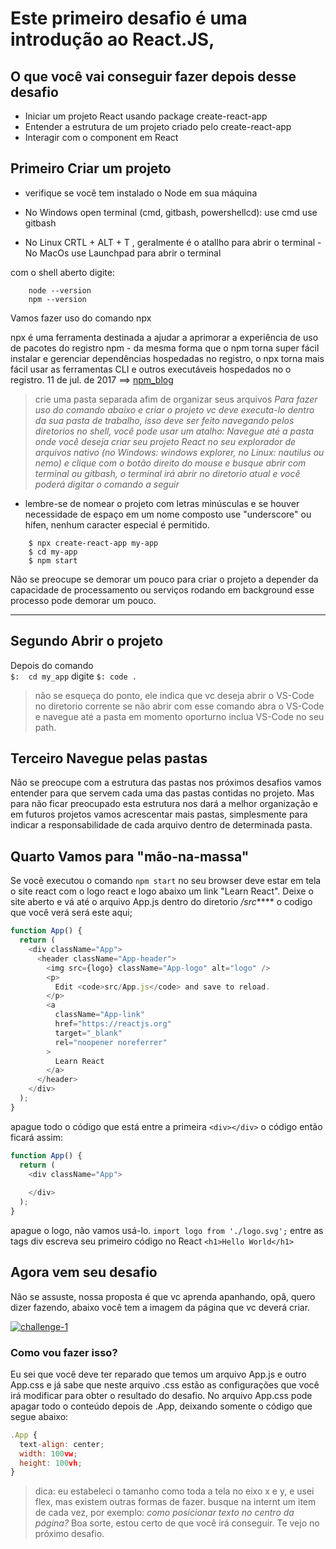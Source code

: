 # Este primeiro desafio é uma introdução ao React.JS, 
## O que você vai conseguir fazer depois desse desafio

  - Iniciar um projeto React usando package create-react-app
  - Entender a estrutura de um projeto criado pelo create-react-app
  - Interagir com o component em React

## Primeiro Criar um projeto

  - verifique se você tem instalado o Node em sua máquina

  - No Windows open terminal (cmd, gitbash, powershellcd):
    use cmd <tecla super digite cmd>
    use gitbash <tecla super digite bash>

  - No Linux  CRTL + ALT + T , geralmente é o atallho para abrir o terminal
  -No MacOs use Launchpad para abrir o terminal

  com o shell aberto digite:
```
    node --version
    npm --version
```

Vamos fazer uso do comando npx
> 
npx é uma ferramenta destinada a ajudar a aprimorar a experiência de uso de pacotes do registro npm - da mesma forma que o npm torna super fácil instalar e gerenciar dependências hospedadas no registro, o npx torna mais fácil usar as ferramentas CLI e outros executáveis ​​hospedados no o registro. 11 de jul. de 2017 ==> [npm_blog](https://blog.npmjs.org/post/162869356040/introducing-npx-an-npm-package-runner#:~:text=npx%20is%20a%20tool%20intended,executables%20hosted%20on%20the%20registry. "npm_blog")

> crie uma pasta separada afim de organizar seus arquivos
*Para fazer uso do comando abaixo e criar o projeto vc deve executa-lo dentro da sua pasta de trabalho, isso deve ser feito navegando pelos diretorios no shell, você pode usar um atalho:
Navegue até a pasta onde você deseja criar seu projeto React no seu explorador de arquivos nativo (no Windows: windows explorer, no Linux: nautilus ou nemo) e clique com o botão direito do mouse e busque abrir com terminal ou gitbash, o terminal irá abrir no diretorio atual e você poderá digitar o comando a seguir*


* lembre-se de nomear o projeto com letras minúsculas e se houver necessidade de espaço em um nome composto use "underscore" ou hífen, nenhum caracter especial é permitido.

```
	$ npx create-react-app my-app
	$ cd my-app
	$ npm start
```

Não se preocupe se demorar um pouco para criar o projeto a depender da capacidade de processamento ou serviços rodando em background esse processo pode demorar um  pouco.



------------

## Segundo Abrir o projeto
Depois do comando  
`$:  cd my_app`
digite 
`$: code .`
> não se esqueça do ponto, ele indica que vc deseja abrir o VS-Code no diretorio corrente
se não abrir com esse comando abra o VS-Code e navegue até a pasta em momento oporturno inclua VS-Code no seu path.


## Terceiro Navegue pelas pastas
Não se preocupe com a estrutura das pastas nos próximos desafios vamos entender para que servem cada uma das pastas contidas no projeto.
Mas para não ficar preocupado esta estrutura nos dará a melhor organização e em futuros projetos vamos acrescentar mais pastas, simplesmente para indicar a responsabilidade de cada arquivo dentro de determinada pasta.

## Quarto Vamos para "mão-na-massa"
Se vocẽ executou o comando `npm start` no seu browser deve estar em tela o site react com o logo react e logo abaixo um link "Learn React".
Deixe o site aberto e vá até o arquivo App.js dentro do diretorio */src*****
o codigo que você verá será este aqui;
```javascript
function App() {
  return (
    <div className="App">
      <header className="App-header">
        <img src={logo} className="App-logo" alt="logo" />
        <p>
          Edit <code>src/App.js</code> and save to reload.
        </p>
        <a
          className="App-link"
          href="https://reactjs.org"
          target="_blank"
          rel="noopener noreferrer"
        >
          Learn React
        </a>
      </header>
    </div>
  );
}
```
apague todo o código que está entre a primeira `<div></div>`
o código então ficará assim: 
```javascript
function App() {
  return (
    <div className="App">
    
    </div>
  );
}
```
apague o logo, não vamos usá-lo.
`import logo from './logo.svg';`
entre as tags div escreva seu primeiro código no React
 `<h1>Hello World</h1>`
 
 ## Agora vem seu desafio
 Não se assuste, nossa proposta é que vc aprenda apanhando, opâ, quero dizer fazendo, abaixo você tem a imagem da página que vc deverá criar.

[![challenge-1](https://i.imgur.com/PQ7M9rI.png "challenge-1")](https://i.imgur.com/PQ7M9rI.png "challenge-1")

### Como vou fazer isso?
Eu sei que você deve ter reparado que temos um arquivo App.js e outro App.css e já sabe que neste arquivo .css estão as configurações que você irá modificar para obter o resultado do desafio.
No arquivo App.css pode apagar todo o conteúdo depois de .App, deixando somente o código que segue abaixo: 
```javascript
.App {
  text-align: center;
  width: 100vw;
  height: 100vh;
}
```
> dica: eu estabeleci o tamanho como toda a tela no eixo x e y, e usei flex, mas existem  outras formas de fazer.
> busque na internt um item de cada vez, por exemplo:
> *como posicionar texto no centro da página?*
Boa sorte, estou certo de que você irá conseguir.
Te vejo no próximo desafio.
